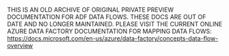 THIS IS AN OLD ARCHIVE OF ORIGINAL PRIVATE PREVIEW DOCUMENTATION FOR ADF DATA FLOWS. THESE DOCS ARE OUT OF DATE AND NO LONGER MAINTAINED. PLEASE VISIT THE CURRENT ONLINE AZURE DATA FACTORY DOCUMENTATION FOR MAPPING DATA FLOWS: https://docs.microsoft.com/en-us/azure/data-factory/concepts-data-flow-overview
